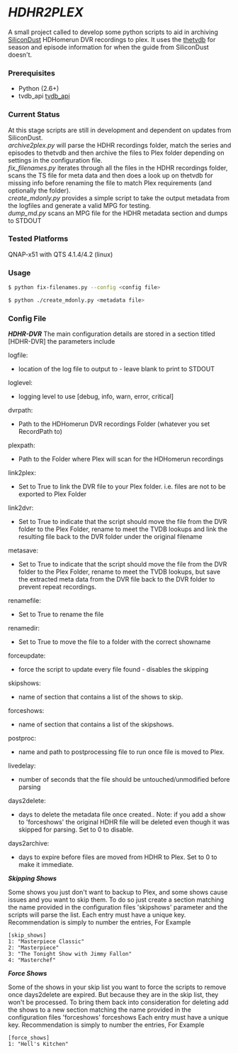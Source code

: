 # *HDHR2PLEX*  
A small project called to develop some python scripts to aid in archiving [SiliconDust](http://www.silicondust.comhttp://www.silicondust.com) HDHomerun DVR recordings to plex.
It uses the [thetvdb]([http://www.thetvdb.com]) for season and episode information for when the guide from SiliconDust doesn't.

### Prerequisites  
- Python (2.6+)  
- tvdb_api [tvdb_api](https://github.com/dbr/tvdb_api/)


### Current Status   
At this stage scripts are still in development and dependent on updates from SiliconDust.  
*archive2plex.py* will parse the HDHR recordings folder, match the series and episodes to thetvdb and then archive the files to Plex folder depending on settings in the configuration file.  
*fix_filenames.py* iterates through all the files in the HDHR recordings folder, scans the TS file for meta data and then does a look up on thetvdb for missing info before renaming the file to match Plex requirements (and optionally the folder).  
*create_mdonly.py* provides a simple script to take the output metadata from the logfiles and generate a valid MPG for testing.  
*dump_md.py* scans an MPG file for the HDHR metadata section and dumps to STDOUT  

### Tested Platforms   
QNAP-x51 with QTS 4.1.4/4.2  (linux)

### Usage  
```sh
$ python fix-filenames.py --config <config file>
```
```sh
$ python ./create_mdonly.py <metadata file>
```


### Config File
**_HDHR-DVR_** 
The main configuration details are stored in a section titled  [HDHR-DVR]
the parameters include

logfile:  
- location of the log file to output to - leave blank to print to STDOUT  

loglevel:  
- logging level to use [debug, info, warn, error, critical]  

dvrpath:  
- Path to the HDHomerun DVR recordings Folder (whatever you set RecordPath to)  

plexpath:
- Path to the Folder where Plex will scan for the HDHomerun recordings

link2plex:
- Set to True to link the DVR file to your Plex folder. i.e. files are not to be exported to Plex Folder

link2dvr:
- Set to True to indicate that the script should move the file from the DVR folder to the Plex Folder, rename to meet the TVDB lookups and link the resulting file back to the DVR folder under the original filename

metasave:
- Set to True to indicate that the script should move the file from the DVR folder to the Plex Folder, rename to meet the TVDB lookups, but save the extracted meta data from the DVR file back to the DVR folder to prevent repeat recordings.

renamefile:
- Set to True to rename the file

renamedir:
- Set to True to move the file to a folder with the correct showname

forceupdate:
- force the script to update every file found - disables the skipping

skipshows:
- name of section that contains a list of the shows to skip.

forceshows:
- name of section that contains a list of the skipshows.

postproc:
- name and path to postprocessing file to run once file is moved to Plex.

livedelay:
- number of seconds that the file should be untouched/unmodified before parsing

days2delete:
- days to delete the metadata file once created.. Note: if you add a show to 'forceshows' the original HDHR file will be deleted even though it was skipped for parsing. Set to 0 to disable.

days2archive:
- days to expire before files are moved from HDHR to Plex. Set to 0 to make it immediate.

**_Skipping Shows_**

Some shows you just don't want to backup to Plex, and some shows cause issues and you want to skip them.
To do so just create a section matching the name provided in the configuration files 'skipshows' parameter and the scripts will parse the list.
Each entry must have a unique key. Recommendation is simply to number the entries, For Example
```
[skip_shows]
1: "Masterpiece Classic"
2: "Masterpiece"
3: "The Tonight Show with Jimmy Fallon"
4: "Masterchef"
```
**_Force Shows_**

Some of the shows in your skip list you want to force the scripts to remove once days2delete are expired.
But because they are in the skip list, they won't be processed.
To bring them back into consideration for deleting add the shows to a new section matching the name provided in the configuration files 'forceshows' forceshows
Each entry must have a unique key. Recommendation is simply to number the entries, For Example
```
[force_shows]
1: "Hell's Kitchen"
```
